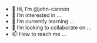 - 👋 Hi, I’m @john-cannon
- 👀 I’m interested in ...
- 🌱 I’m currently learning ...
- 💞️ I’m looking to collaborate on ...
- 📫 How to reach me ...

<!---
john-cannon/john-cannon is a ✨ special ✨ repository because its `README.md` (this file) appears on your GitHub profile.
You can click the Preview link to take a look at your changes.
--->
